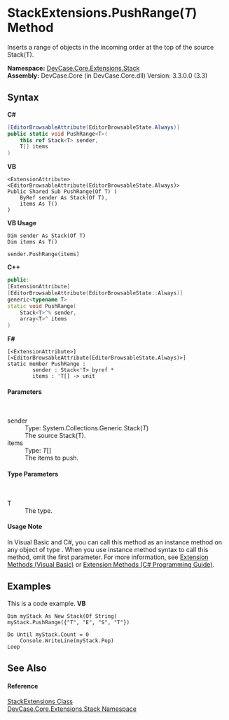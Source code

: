 # StackExtensions.PushRange(*T*) Method 
 

Inserts a range of objects in the incoming order at the top of the source Stack(T).

**Namespace:**&nbsp;<a href="N_DevCase_Core_Extensions_Stack">DevCase.Core.Extensions.Stack</a><br />**Assembly:**&nbsp;DevCase.Core (in DevCase.Core.dll) Version: 3.3.0.0 (3.3)

## Syntax

**C#**<br />
``` C#
[EditorBrowsableAttribute(EditorBrowsableState.Always)]
public static void PushRange<T>(
	this ref Stack<T> sender,
	T[] items
)

```

**VB**<br />
``` VB
<ExtensionAttribute>
<EditorBrowsableAttribute(EditorBrowsableState.Always)>
Public Shared Sub PushRange(Of T) ( 
	ByRef sender As Stack(Of T),
	items As T()
)
```

**VB Usage**<br />
``` VB Usage
Dim sender As Stack(Of T)
Dim items As T()

sender.PushRange(items)
```

**C++**<br />
``` C++
public:
[ExtensionAttribute]
[EditorBrowsableAttribute(EditorBrowsableState::Always)]
generic<typename T>
static void PushRange(
	Stack<T>^% sender, 
	array<T>^ items
)
```

**F#**<br />
``` F#
[<ExtensionAttribute>]
[<EditorBrowsableAttribute(EditorBrowsableState.Always)>]
static member PushRange : 
        sender : Stack<'T> byref * 
        items : 'T[] -> unit 

```


#### Parameters
&nbsp;<dl><dt>sender</dt><dd>Type: System.Collections.Generic.Stack(*T*)<br />The source Stack(T).</dd><dt>items</dt><dd>Type: *T*[]<br />The items to push.</dd></dl>

#### Type Parameters
&nbsp;<dl><dt>T</dt><dd>The type.</dd></dl>

#### Usage Note
In Visual Basic and C#, you can call this method as an instance method on any object of type . When you use instance method syntax to call this method, omit the first parameter. For more information, see <a href="https://docs.microsoft.com/dotnet/visual-basic/programming-guide/language-features/procedures/extension-methods">Extension Methods (Visual Basic)</a> or <a href="https://docs.microsoft.com/dotnet/csharp/programming-guide/classes-and-structs/extension-methods">Extension Methods (C# Programming Guide)</a>.

## Examples
This is a code example. 
**VB**<br />
``` VB
Dim myStack As New Stack(Of String)
myStack.PushRange({"T", "E", "S", "T"})

Do Until myStack.Count = 0
    Console.WriteLine(myStack.Pop)
Loop
```


## See Also


#### Reference
<a href="T_DevCase_Core_Extensions_Stack_StackExtensions">StackExtensions Class</a><br /><a href="N_DevCase_Core_Extensions_Stack">DevCase.Core.Extensions.Stack Namespace</a><br />